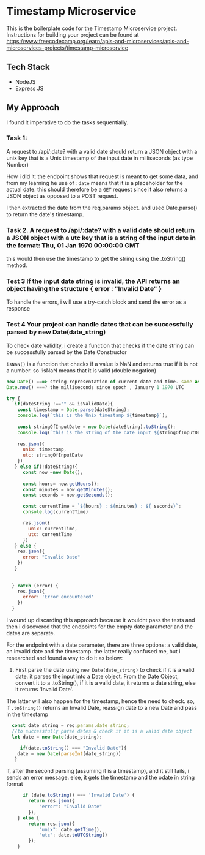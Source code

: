 # Timestamp Microservice

This is the boilerplate code for the Timestamp Microservice project. Instructions for building your project can be found at https://www.freecodecamp.org/learn/apis-and-microservices/apis-and-microservices-projects/timestamp-microservice

## Tech Stack
- NodeJS
- Express JS


## My Approach

I found it imperative to do the tasks sequentially.

### Task 1: 

A request to /api/:date? with a valid date should return a JSON object with a unix key that is a Unix timestamp of the input date in milliseconds (as type Number)

How i did it: the endpoint shows that request is meant to get some data, and from my learning he use of `:date` means that it is a placeholder for the actual date. this should therefore be a `GET` request since it also returns a JSON object as opposed to a POST request. 

I then extracted the date from the req.params object. and used Date.parse() to return the date's timestamp. 

### Task 2. A request to /api/:date? with a valid date should return a JSON object with a utc key that is a string of the input date in the format: Thu, 01 Jan 1970 00:00:00 GMT

this would then use the timestamp to get the string using the .toString() method. 

### Test 3 If the input date string is invalid, the API returns an object having the structure { error : "Invalid Date" }

To handle the errors, i will use a try-catch block and send the error as a response

### Test 4 Your project can handle dates that can be successfully parsed by new Date(date_string)

To check date validity, i create a function that checks if the date string can be successfully parsed by the Date Constructor

`isNaN()` is a function that checks if a value is NaN and returns true if it is not a number. so !isNaN means that it is valid (double negation)

```js
new Date() ===> string representation of current date and time. same as new Date().toString()
Date.now() ===? the milliseconds since epoch , January 1 1970 UTC

```



```js
try {
   if(dateString !=="" && isValidDate){
    const timestamp = Date.parse(dateString);
    console.log(`this is the Unix timestamp ${timestamp}`);
  
    const stringOfInputDate = new Date(dateString).toString();
    console.log(`this is the string of the date input ${stringOfInputDate}`);
  
    res.json({
      unix: timestamp,
      utc: stringOfInputDate
    })
   } else if(!dateString){
      const now =new Date();
      
      const hours= now.getHours();
      const minutes = now.getMinutes();
      const seconds = now.getSeconds();

      const currentTime = `${hours} : ${minutes} : ${ seconds}`;
      console.log(currentTime)

      res.json({
        unix: currentTime,
        utc: currentTime
      })
   } else {
    res.json({
      error: "Invalid Date"
    })
   }
  
   
  } catch (error) {
    res.json({
      error: 'Error encountered'
    })
  }
```

I wound up discarding this approach because it wouldnt pass the tests and then i discovered that the endpoints for the empty date parameter and the dates are separate.

For the endpoint with a date parameter, there are three options: a valid date, an invalid date and the timestamp. the latter really confused me, but i researched and found a way to do it as below:

1. First parse the date using `new Date(date_string)` to check if it is a valid date. it parses the input into a Date object. From the Date Object, convert it to a .toString(), if it is a valid date, it returns a date string, else it returns 'Invalid Date'.

The latter will also happen for the timestamp, hence the need to check. so, if `.toString()` returns an Invalid Date, reassign date to a new Date and pass in the timestamp


```js
  const date_string = req.params.date_string;
  //to successfully parse dates & check if it is a valid date object
  let date = new Date(date_string);

     if(date.toString() === "Invalid Date"){
    date = new Date(parseInt(date_string))
   }
```

if, after the second parsing (assuming it is a timestamp), and it still fails, i sends an error message. else, it gets the timestamp and the odate in string format

```js
      if (date.toString() === 'Invalid Date') {
        return res.json({
            "error": "Invalid Date"
        });
    } else {
        return res.json({
            "unix": date.getTime(),
            "utc": date.toUTCString()
        });
    }

```